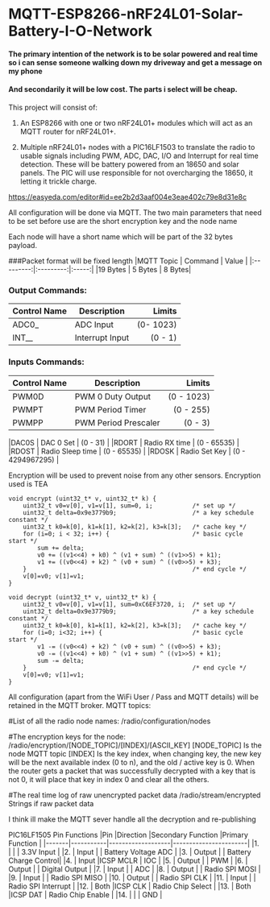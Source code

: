 # MQTT-ESP8266-nRF24L01-Solar-Battery-I-O-Network

#### The primary intention of the network is to be solar powered and real time so i can sense someone walking down my driveway and get a message on my phone
#### And secondarily it will be low cost. The parts i select will be cheap.


This project will consist of:

1. An ESP8266 with one or two nRF24L01+ modules which will act as an MQTT router for nRF24L01+.

2. Multiple nRF24L01+ nodes with a PIC16LF1503 to translate the radio to usable signals including PWM, ADC, DAC, I/O and Interrupt for real time detection.
These will be battery powered from an 18650 and solar panels. The PIC will use responsible for not overcharging the 18650, it letting it trickle charge.

https://easyeda.com/editor#id=ee2b2d3aaf004e3eae402c79e8d31e8c

All configuration will be done via MQTT.
The two main parameters that need to be set before use are the short encryption key and the node name

Each node will have a short name which will be part of the 32 bytes payload.

###Packet format will be fixed length
|MQTT Topic	| Command	| Value	|
|:---------:|:---------:|:-----:|
|19 Bytes	| 5 Bytes	| 8 Bytes|



### Output Commands:
|Control Name		| Description			| Limits			|
|-------------------|-----------------------|------------------:|
|ADC0_				| ADC Input				| (0- 1023)			|
|INT__				|Interrupt Input		| (0 - 1)			|

### Inputs Commands:
|Control Name		| Description			| Limits			|
|-------------------|-----------------------|------------------:|
|PWM0D				| PWM 0 Duty Output		| (0 - 1023)		|
|PWMPT				| PWM Period Timer		| (0 - 255)			|
|PWMPP				| PWM Period Prescaler	| (0 - 3)			|

|DAC0S				| DAC 0 Set				| (0 - 31)			|
|RDORT				| Radio RX time			| (0 - 65535)		|
|RDOST				| Radio Sleep time		| (0 - 65535)		|
|RDOSK				| Radio Set Key			| (0 - 4294967295)	|


Encryption will be used to prevent noise from any other sensors. 
Encryption used is TEA
```
void encrypt (uint32_t* v, uint32_t* k) {
    uint32_t v0=v[0], v1=v[1], sum=0, i;           /* set up */
    uint32_t delta=0x9e3779b9;                     /* a key schedule constant */
    uint32_t k0=k[0], k1=k[1], k2=k[2], k3=k[3];   /* cache key */
    for (i=0; i < 32; i++) {                       /* basic cycle start */
        sum += delta;
        v0 += ((v1<<4) + k0) ^ (v1 + sum) ^ ((v1>>5) + k1);
        v1 += ((v0<<4) + k2) ^ (v0 + sum) ^ ((v0>>5) + k3);
    }                                              /* end cycle */
    v[0]=v0; v[1]=v1;
}

void decrypt (uint32_t* v, uint32_t* k) {
    uint32_t v0=v[0], v1=v[1], sum=0xC6EF3720, i;  /* set up */
    uint32_t delta=0x9e3779b9;                     /* a key schedule constant */
    uint32_t k0=k[0], k1=k[1], k2=k[2], k3=k[3];   /* cache key */
    for (i=0; i<32; i++) {                         /* basic cycle start */
        v1 -= ((v0<<4) + k2) ^ (v0 + sum) ^ ((v0>>5) + k3);
        v0 -= ((v1<<4) + k0) ^ (v1 + sum) ^ ((v1>>5) + k1);
        sum -= delta;
    }                                              /* end cycle */
    v[0]=v0; v[1]=v1;
}
```

All configuration (apart from the WiFi User / Pass and MQTT details) will be retained in the MQTT broker.
MQTT topics:

#List of all the radio node names:
/radio/configuration/nodes

#The encryption keys for the node:
/radio/encryption/[NODE_TOPIC]/[INDEX]/[ASCII_KEY]
[NODE_TOPIC] Is the node MQTT topic
[INDEX] Is the key index, when changing key, the new key will be the next available index (0 to n), and the old / active key is 0.
When the router gets a packet that was successfully decrypted with a key that is not 0, it will place that key in index 0 and clear all the others.

#The real time log of raw unencrypted packet data
/radio/stream/encrypted Strings if raw packet data


I think ill make the MQTT sever handle all the decryption and re-publishing 

PIC16LF1505 Pin Functions
|Pin	|Direction	|Secondary Function	|Primary Function		|
|-------|-----------|-------------------|-----------------------|
|1.		| 			|					| 3.3V Input			|
|2.		| Input		|					| Battery Voltage ADC	|
|3.		| Output	|					| Battery Charge Control|
|4.		| Input		|ICSP MCLR			| IOC					|
|5.		| Output	|					| PWM					|
|6.		| Output	|					| Digital Output		|
|7.		| Input		|					| ADC					|
|8.		| Output	|					| Radio SPI MOSI		|
|9.		| Input		|					| Radio SPI MISO		|
|10.	| Output	|					| Radio SPI CLK			|
|11.	| Input		|					| Radio SPI Interrupt	|
|12.	| Both		|ICSP CLK			| Radio Chip Select		|
|13.	| Both		|ICSP DAT			| Radio Chip Enable		|
|14.	|			|					| GND					|